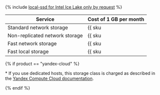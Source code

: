 {% include [local-ssd for Intel Ice Lake only by request](../../_includes/ice-lake-local-ssd-note.md) %}

| Service | Cost of 1 GB per month |
|--------------------------------|------------------------------------------------------------------------|
| Standard network storage | {{ sku|USD|mdb.cluster.network-hdd.kafka|month|string }} |
| Non-replicated network storage | {{ sku|USD|mdb.cluster.network-ssd-nonreplicated.kafka|month|string }} |
| Fast network storage | {{ sku|USD|mdb.cluster.network-nvme.kafka|month|string }} |
| Fast local storage | {{ sku|USD|mdb.cluster.local-nvme.kafka|month|string }} * |

{% if product == "yandex-cloud" %}

\* If you use dedicated hosts, this storage class is charged as described in the [Yandex Compute Cloud documentation](../../compute/pricing.md#prices).

{% endif %}
